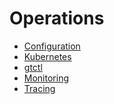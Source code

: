 # Operations

* [Configuration](./configuration.md)
* [Kubernetes](./kubernetes.md)
* [gtctl](./gtctl.md)
* [Monitoring](./monitoring.md)
* [Tracing](./tracing.md)
<!-- * [Import data](./import-data.md)
* [Export data](./export-data.md)
* [Backup & restore data](./back-up-&-restore-data.md)
* [Capacity planning](./capacity-planning.md) -->